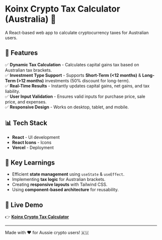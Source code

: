 # Koinx Crypto Tax Calculator (Australia) 🚀

A React-based web app to calculate cryptocurrency taxes for Australian users. 

## 🔹 Features
✅ **Dynamic Tax Calculation** - Calculates capital gains tax based on Australian tax brackets.  
✅ **Investment Type Support** - Supports **Short-Term (<12 months)** & **Long-Term (>12 months)** investments (50% discount for long-term).  
✅ **Real-Time Results** - Instantly updates capital gains, net gains, and tax liability.  
✅ **User Input Validation** - Ensures valid inputs for purchase price, sale price, and expenses.  
✅ **Responsive Design** - Works on desktop, tablet, and mobile.  

## 📊 Tech Stack
- **React** - UI development
- **React Icons** - Icons
- **Vercel** - Deployment

## 🎯 Key Learnings
- Efficient **state management** using `useState` & `useEffect`.
- Implementing **tax logic** for Australian brackets.
- Creating **responsive layouts** with Tailwind CSS.
- Using **component-based architecture** for reusability.

## 🚀 Live Demo
👉 **[Koinx Crypto Tax Calculator](https://koin-x-alpha-topaz.vercel.app/)**

---  
Made with ❤️ for Aussie crypto users! 🇦🇺
